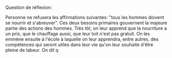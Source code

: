Question de réflexion: 

Personne ne refusera les affirmations suivantes: "tous les hommes doivent se nourrir et s'abreuver". Ces deux besoins primaires gouvernent la majeure partie des actions des hommes. Très tôt, on leur apprend que la nourriture a un prix, que le chauffage aussi, que leur toit n'est pas gratuit. On les emmène ensuite à l'école à laquelle on leur apprendra, entre autres, des compétences qui seront utiles dans leur vie qu'on leur souhaite d'être pleine de labeur. On dit q
<!--stackedit_data:
eyJoaXN0b3J5IjpbMTc5ODgzMTEzNl19
-->